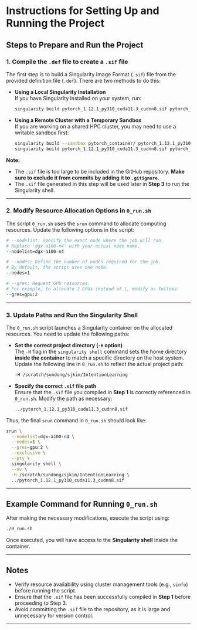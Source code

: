 # Instructions for Setting Up and Running the Project

## Steps to Prepare and Run the Project

### 1. **Compile the `.def` file to create a `.sif` file**
The first step is to build a Singularity Image Format (`.sif`) file from the provided definition file (`.def`). There are two methods to do this:

- **Using a Local Singularity Installation**  
  If you have Singularity installed on your system, run:

  ```bash
  singularity build pytorch_1.12.1_py310_cuda11.3_cudnn8.sif pytorch_1.12.1_py310_cuda11.3_cudnn8.def
  ```

- **Using a Remote Cluster with a Temporary Sandbox**  
  If you are working on a shared HPC cluster, you may need to use a writable sandbox first:

  ```bash
  singularity build --sandbox pytorch_container/ pytorch_1.12.1_py310_cuda11.3_cudnn8.def
  singularity build pytorch_1.12.1_py310_cuda11.3_cudnn8.sif pytorch_container/
  ```

**Note:**  
- The `.sif` file is too large to be included in the GitHub repository. **Make sure to exclude it from commits by adding it to `.gitignore`.**  
- The `.sif` file generated in this step will be used later in **Step 3** to run the Singularity shell.

---

### 2. **Modify Resource Allocation Options in `0_run.sh`**
The script `0_run.sh` uses the `srun` command to allocate computing resources. Update the following options in the script:

```bash
# --nodelist: Specify the exact node where the job will run.
# Replace 'dgx-a100-n4' with your actual node name.
--nodelist=dgx-a100-n4

# --nodes: Define the number of nodes required for the job.
# By default, the script uses one node.
--nodes=1

# --gres: Request GPU resources.
# For example, to allocate 2 GPUs instead of 1, modify as follows:
--gres=gpu:2
```

---

### 3. **Update Paths and Run the Singularity Shell**
The `0_run.sh` script launches a Singularity container on the allocated resources. You need to update the following paths:

- **Set the correct project directory (`-H` option)**  
  The `-H` flag in the `singularity shell` command sets the home directory **inside the container** to match a specific directory on the host system.  
  Update the following line in `0_run.sh` to reflect the actual project path:

  ```bash
  -H /scratch/sundong/sjkim/IntentionLearning
  ```

- **Specify the correct `.sif` file path**  
  Ensure that the `.sif` file you compiled in **Step 1** is correctly referenced in `0_run.sh`. Modify the path as necessary:

  ```bash
  ../pytorch_1.12.1_py310_cuda11.3_cudnn8.sif
  ```

Thus, the final `srun` command in `0_run.sh` should look like:

```bash
srun \
  --nodelist=dgx-a100-n4 \
  --nodes=1 \
  --gres=gpu:2 \
  --exclusive \
  --pty \
  singularity shell \
  --nv \
  -H /scratch/sundong/sjkim/IntentionLearning \
  ../pytorch_1.12.1_py310_cuda11.3_cudnn8.sif
```

---

## Example Command for Running `0_run.sh`

After making the necessary modifications, execute the script using:

```bash
./0_run.sh
```

Once executed, you will have access to the **Singularity shell** inside the container.

---

## Notes
- Verify resource availability using cluster management tools (e.g., `sinfo`) before running the script.
- Ensure that the `.sif` file has been successfully compiled in **Step 1** before proceeding to Step 3.
- Avoid committing the `.sif` file to the repository, as it is large and unnecessary for version control.

---
